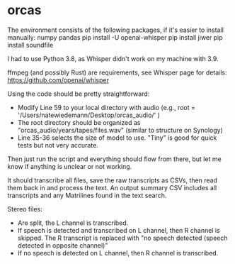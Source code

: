 # orcas

The environment consists of the following packages, if it's easier to install manually:
numpy
pandas
pip install -U openai-whisper
pip install jiwer
pip install soundfile

I had to use Python 3.8, as Whisper didn't work on my machine with 3.9.

ffmpeg (and possibly Rust) are requirements, see Whisper page for details:
https://github.com/openai/whisper

Using the code should be pretty straightforward:

- Modify Line 59 to your local directory with audio (e.g., root = '/Users/natewiedemann/Desktop/orcas_audio/' )
- The root directory should be organized as "orcas_audio/years/tapes/files.wav" (similar to structure on Synology)
- Line 35-36 selects the size of model to use. "Tiny" is good for quick tests but not very accurate.

Then just run the script and everything should flow from there, but let me know if anything is unclear or not working. 

It should transcribe all files, save the raw transcripts as CSVs, then read them back in and process the text. 
An output summary CSV includes all transcripts and any Matrilines found in the text search.

Stereo files: 
- Are split, the L channel is transcribed. 
- If speech is detected and transcribed on L channel, then R channel is skipped. The R transcript is replaced with "no speech detected (speech detected in opposite channel)"
- If no speech is detected on L channel, then R channel is transcribed. 
